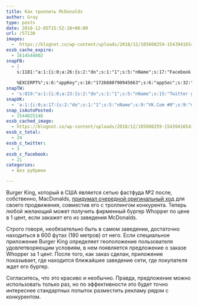 ```yaml
---
title: Как троллить McDonalds
author: Gray
type: posts
date: 2018-12-05T15:52:18+00:00
url: /57130
images:
  -  https://blognot.co/wp-content/uploads/2018/12/105608259-1543941654323gettyimages-1036524802.1910x1000.jpeg
essb_cache_expire:
  - 1614544802
snapFB:
  - |
    s:1181:"a:1:{i:0;a:26:{s:2:"do";s:1:"1";s:5:"nName";s:17:"Facebook personal";s:9:"msgFormat";s:20:"%TITLE%
    
    %EXCERPT%";s:6:"appKey";s:16:"1726880790945663";s:6:"appSec";s:32:"9915e38ff56996512e9713516c208c4d";s:8:"postType";s:1:"A";s:7:"fltrsOn";i:0;s:5:"fltrs";a:0:{}s:7:"proxyOn";i:0;s:7:"useSURL";i:0;s:1:"v";i:350;s:3:"tpt";s:0:"";s:11:"attachVideo";s:1:"N";s:6:"imgUpl";s:1:"T";s:10:"riComments";s:1:"1";s:12:"riCommentsAA";s:1:"1";s:4:"uMsg";s:0:"";s:11:"accessToken";s:173:"EAAYilsQdH38BAGbBWNeledCJfoCAbh3ym4AOo7xEODbekVAReIRhhi0LAnzPFNAwaat0Tr1xSJoAvsAFJk0GUGmV2bqZBhT8qI3VwPtz681jKSyEZAIsTKbzUciHsYWcVzInMTeIEJAXIR5anW46o6j9lA64XdLsvmYOjvegZDZD";s:8:"authUser";s:17:"10212468541884244";s:12:"authUserName";s:29:"Сергей Петренко";s:4:"pgID";s:32:"133222213376133_2215487431816257";s:9:"wpImgSize";s:4:"full";s:15:"pageAccessToken";s:176:"EAAYilsQdH38BAArYgqPRN5Wkz8N7LbEeqSIxC3YgROS4wqFWGbWukrZAbZC3z29OUDS9aG6y2h0W58mSyspXyC6aBd8RGJaMJlT7C9ortS4TT31ZBIvo0g5meW1hqZBhrwyhi1lmelpiXeH7UBmA6a6BHdHcPFBvFiL4WBZB4NwZDZD";s:8:"isPosted";s:1:"1";s:7:"postURL";s:62:"http://www.facebook.com/133222213376133/posts/2215487431816257";s:5:"pDate";s:19:"2018-12-05 15:52:24";}}";
snapTW:
  - 's:819:"a:1:{i:0;a:23:{s:2:"do";s:1:"1";s:5:"nName";s:15:"Twitter gray_ru";s:9:"msgFormat";s:14:"%TITLE%  %URL%";s:6:"appKey";s:21:"TtnkhV5ieh7aGiSY4OoJQ";s:6:"appSec";s:41:"HFj5WK0WRg2zQs87LI37ZGRCriUhl7f6tO7YrFVuk";s:7:"fltrsOn";i:0;s:5:"fltrs";a:0:{}s:7:"proxyOn";i:0;s:7:"useSURL";i:0;s:1:"v";i:350;s:5:"twURL";s:27:"https://twitter.com/gray_ru";s:11:"accessToken";s:50:"8518642-cnreXiVT5UwLikpn799CLpoo1W61fufZeTA4z39PIi";s:14:"accessTokenSec";s:45:"36nJUfLC6ZS1VLbdK44CrCxDUIE5u1wYJEQCYnKoKXAUs";s:5:"tw140";i:0;s:10:"riComments";s:1:"1";s:11:"riCommentsM";s:1:"1";s:12:"riCommentsAA";s:1:"1";s:8:"attchImg";s:1:"1";s:9:"wpImgSize";s:4:"full";s:8:"isPosted";s:1:"1";s:4:"pgID";s:19:"1070345158187728899";s:7:"postURL";s:54:"https://twitter.com/gray_ru/status/1070345158187728899";s:5:"pDate";s:19:"2018-12-05 15:52:26";}}";'
snapVK:
  - 'a:1:{i:0;a:17:{s:2:"do";s:1:"1";s:5:"nName";s:9:"VK.Com #0";s:9:"msgFormat";s:9:"%EXCERPT%";s:8:"postType";s:1:"I";s:7:"fltrsOn";i:0;s:5:"fltrs";a:0:{}s:7:"proxyOn";i:0;s:7:"useSURL";i:0;s:1:"v";i:350;s:3:"url";s:22:"https://vk.com/gray_ru";s:5:"appID";s:7:"2004042";s:4:"pgID";s:7:"gray_ru";s:8:"authResp";s:159:"https://oauth.vk.com/blank.html#access_token=7c266a94fb1122969e25b20763c347a5bc800e03810fc03ac8d80b4ada40944a2b4a9800ea2c258865182&expires_in=0&user_id=1003673";s:9:"wpImgSize";s:4:"full";s:12:"appAuthToken";s:85:"7c266a94fb1122969e25b20763c347a5bc800e03810fc03ac8d80b4ada40944a2b4a9800ea2c258865182";s:11:"appAuthUser";s:7:"1003673";s:7:"pgIntID";s:7:"1003673";}}'
snap_isAutoPosted:
  - 1544025146
essb_cached_image:
  - https://blognot.co/wp-content/uploads/2018/12/105608259-1543941654323gettyimages-1036524802.1910x1000.jpeg
essb_c_total:
  - 24
essb_c_twitter:
  - 3
essb_c_facebook:
  - 21
categories:
  - Без рубрики

---
```








Burger King, который в США является сетью фастфуда №2 после, собственно, MacDonalds, [придумал очередной оригинальный ход][1] для своего продвижения, совместив его с троллингом конкурента. Теперь любой желающий может получить фирменный бургер Whopper по цене в 1 цент, если закажет его из заведения McDonalds. 

Строго говоря, необязательно быть в самом заведении, достаточно находиться в 600 футах (180 метров) от него. Если специальное приложение Burger King определяет геоположение пользователя удовлетворяющим условиям, в нем появляется предложение о заказе Whopper за 1 цент. После того, как заказ сделан, приложение показывает, где находится ближайшее заведение сети, где покупателя ждет его бургер.

Согласитесь, что это красиво и необычно. Правда, предложение можно использовать только раз, но по эффективности это будет точно интереснее стандартных попыток разместить рекламу рядом с конкурентом.

 [1]: https://www.cnbc.com/2018/12/04/how-to-get-a-burger-king-whopper-for-1-cent-near-mcdonalds.html